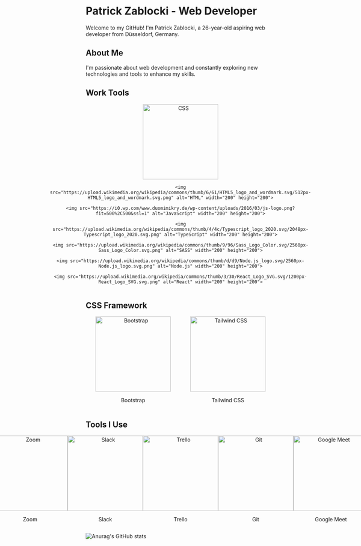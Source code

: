 # Patrick Zablocki - Web Developer

Welcome to my GitHub! I'm Patrick Zablocki, a 26-year-old aspiring web developer from Düsseldorf, Germany.

## About Me

I'm passionate about web development and constantly exploring new technologies and tools to enhance my skills.

## Work Tools

<div style="display: flex; justify-content: center;">
  <div style="flex: 1; text-align: center;">
    <img src="https://upload.wikimedia.org/wikipedia/commons/thumb/3/3d/CSS.3.svg/800px-CSS.3.svg.png" alt="CSS" width="200" height="200">
 
    <img src="https://upload.wikimedia.org/wikipedia/commons/thumb/6/61/HTML5_logo_and_wordmark.svg/512px-HTML5_logo_and_wordmark.svg.png" alt="HTML" width="200" height="200">
  
    <img src="https://i0.wp.com/www.duomimikry.de/wp-content/uploads/2016/03/js-logo.png?fit=500%2C500&ssl=1" alt="JavaScript" width="200" height="200">
    
    <img src="https://upload.wikimedia.org/wikipedia/commons/thumb/4/4c/Typescript_logo_2020.svg/2048px-Typescript_logo_2020.svg.png" alt="TypeScript" width="200" height="200">
    
    <img src="https://upload.wikimedia.org/wikipedia/commons/thumb/9/96/Sass_Logo_Color.svg/2560px-Sass_Logo_Color.svg.png" alt="SASS" width="200" height="200">
    
    <img src="https://upload.wikimedia.org/wikipedia/commons/thumb/d/d9/Node.js_logo.svg/2560px-Node.js_logo.svg.png" alt="Node.js" width="200" height="200">
    
    <img src="https://upload.wikimedia.org/wikipedia/commons/thumb/3/30/React_Logo_SVG.svg/1200px-React_Logo_SVG.svg.png" alt="React" width="200" height="200">
  </div>
</div>

## CSS Framework

<div style="display: flex; justify-content: center;">
  <div style="flex: 1; text-align: center;">
    <img src="https://cdn.icon-icons.com/icons2/2415/PNG/512/bootstrap_plain_wordmark_logo_icon_146620.png" alt="Bootstrap" width="200" height="200">
    <p>Bootstrap</p>
  </div>
  <div style="flex: 1; text-align: center;">
    <img src="https://upload.wikimedia.org/wikipedia/commons/thumb/d/d5/Tailwind_CSS_Logo.svg/320px-Tailwind_CSS_Logo.svg.png" alt="Tailwind CSS" width="200" height="200">
    <p>Tailwind CSS</p>
  </div>
</div>

## Tools I Use

<div style="display: flex; justify-content: center;">
  <div style="flex: 1; text-align: center;">
    <img src="https://cdn-icons-png.flaticon.com/icons2/2415/PNG/512/github_plain_wordmark_logo_icon_146553.png" alt="GitHub" width="200" height="200">
    <p>GitHub</p>
  </div>
  <div style="flex: 1; text-align: center;">
    <img src="https://seeklogo.com/images/Z/zoom-fondo-blanco-vertical-logo-F819E1C283-seeklogo.com.png" alt="Zoom" width="200" height="200">
    <p>Zoom</p>
  </div>
  <div style="flex: 1; text-align: center;">
    <img src="https://upload.wikimedia.org/wikipedia/commons/thumb/d/d5/Slack_icon_2019.svg/2048px-Slack_icon_2019.svg.png" alt="Slack" width="200" height="200">
    <p>Slack</p>
  </div>
  <div style="flex: 1; text-align: center;">
    <img src="https://1000logos.net/wp-content/uploads/2021/05/Trello-Logo-2011.png" alt="Trello" width="200" height="200">
    <p>Trello</p>
  </div>
  <div style="flex: 1; text-align: center;">
    <img src="https://upload.wikimedia.org/wikipedia/commons/thumb/3/3f/Git_icon.svg/2048px-Git_icon.svg.png" alt="Git" width="200" height="200">
    <p>Git</p>
  </div>
  <div style="flex: 1; text-align: center;">
    <img src="https://download.logo.wine/logo/Google_Meet/Google_Meet-Logo.wine.png" alt="Google Meet" width="200" height="200">
    <p>Google Meet</p>
  </div>
  <div style="flex: 1; text-align: center;">
    <img src="https://1000logos.net/wp-content/uploads/2017/03/LINUX-LOGO.png" alt="Linux" width="200" height="200">
    <p>Linux</p>
  </div>
</div>



![Anurag's GitHub stats](https://github-readme-stats.vercel.app/api?username=PatrickZablocki&theme=midnight-purple)

